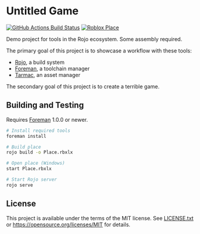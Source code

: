 # Untitled Game
[![GitHub Actions Build Status](https://github.com/rojo-rbx/secret-game/workflows/CI/badge.svg)](https://github.com/rojo-rbx/secret-game/actions?query=workflow%3ACI)
[![Roblox Place](https://img.shields.io/badge/Roblox-Place-red)](https://www.roblox.com/games/4756703682/Untitled-Game)

Demo project for tools in the Rojo ecosystem. Some assembly required.

The primary goal of this project is to showcase a workflow with these tools:

* [Rojo](https://github.com/rojo-rbx/rojo), a build system
* [Foreman](https://github.com/rojo-rbx/foreman), a toolchain manager
* [Tarmac](https://github.com/rojo-rbx/tarmac), an asset manager

The secondary goal of this project is to create a terrible game.

## Building and Testing
Requires [Foreman](https://github.com/rojo-rbx/foreman) 1.0.0 or newer.

```bash
# Install required tools
foreman install

# Build place
rojo build -o Place.rbxlx

# Open place (Windows)
start Place.rbxlx

# Start Rojo server
rojo serve
```

## License
This project is available under the terms of the MIT license. See [LICENSE.txt](LICENSE.txt) or <https://opensource.org/licenses/MIT> for details.